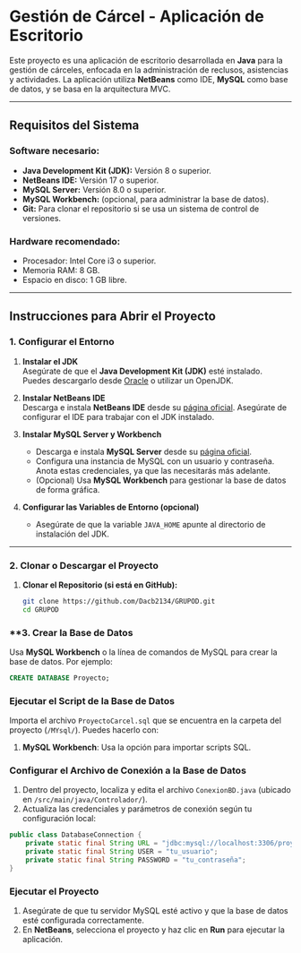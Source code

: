 # **Gestión de Cárcel - Aplicación de Escritorio**

Este proyecto es una aplicación de escritorio desarrollada en **Java** para la gestión de cárceles, enfocada en la administración de reclusos, asistencias y actividades. La aplicación utiliza **NetBeans** como IDE, **MySQL** como base de datos, y se basa en la arquitectura MVC.

---

## **Requisitos del Sistema**

### **Software necesario:**
- **Java Development Kit (JDK):** Versión 8 o superior.
- **NetBeans IDE:** Versión 17 o superior.
- **MySQL Server:** Versión 8.0 o superior.
- **MySQL Workbench:** (opcional, para administrar la base de datos).
- **Git:** Para clonar el repositorio si se usa un sistema de control de versiones.

### **Hardware recomendado:**
- Procesador: Intel Core i3 o superior.
- Memoria RAM: 8 GB.
- Espacio en disco: 1 GB libre.

---

## **Instrucciones para Abrir el Proyecto**

### **1. Configurar el Entorno**
1. **Instalar el JDK**  
   Asegúrate de que el **Java Development Kit (JDK)** esté instalado. Puedes descargarlo desde [Oracle](https://www.oracle.com/java/technologies/javase-downloads.html) o utilizar un OpenJDK.

2. **Instalar NetBeans IDE**  
   Descarga e instala **NetBeans IDE** desde su [página oficial](https://netbeans.apache.org/). Asegúrate de configurar el IDE para trabajar con el JDK instalado.

3. **Instalar MySQL Server y Workbench**  
   - Descarga e instala **MySQL Server** desde su [página oficial](https://dev.mysql.com/downloads/).  
   - Configura una instancia de MySQL con un usuario y contraseña. Anota estas credenciales, ya que las necesitarás más adelante.  
   - (Opcional) Usa **MySQL Workbench** para gestionar la base de datos de forma gráfica.

4. **Configurar las Variables de Entorno (opcional)**  
   - Asegúrate de que la variable `JAVA_HOME` apunte al directorio de instalación del JDK.

---

### **2. Clonar o Descargar el Proyecto**
1. **Clonar el Repositorio (si está en GitHub):**  
   ```bash
   git clone https://github.com/Dacb2134/GRUPOD.git
   cd GRUPOD
   
### **3. Crear la Base de Datos

Usa **MySQL Workbench** o la línea de comandos de MySQL para crear la base de datos. Por ejemplo:

```sql
CREATE DATABASE Proyecto;
```

### Ejecutar el Script de la Base de Datos

Importa el archivo `ProyectoCarcel.sql` que se encuentra en la carpeta del proyecto (`/MYsql/`). Puedes hacerlo con:

1. **MySQL Workbench**: Usa la opción para importar scripts SQL.


### Configurar el Archivo de Conexión a la Base de Datos

1. Dentro del proyecto, localiza y edita el archivo `ConexionBD.java` (ubicado en `/src/main/java/Controlador/`).
2. Actualiza las credenciales y parámetros de conexión según tu configuración local:

```java
public class DatabaseConnection {
    private static final String URL = "jdbc:mysql://localhost:3306/proyecto";
    private static final String USER = "tu_usuario";
    private static final String PASSWORD = "tu_contraseña";
}
```

### Ejecutar el Proyecto

1. Asegúrate de que tu servidor MySQL esté activo y que la base de datos esté configurada correctamente.
2. En **NetBeans**, selecciona el proyecto y haz clic en **Run** para ejecutar la aplicación.
